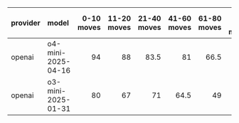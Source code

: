 | provider   | model              |   0-10 moves |   11-20 moves |   21-40 moves |   41-60 moves |   61-80 moves |   81-100 moves |
|:-----------|:-------------------|-------------:|--------------:|--------------:|--------------:|--------------:|---------------:|
| openai     | o4-mini-2025-04-16 |           94 |            88 |          83.5 |          81   |          66.5 |             65 |
| openai     | o3-mini-2025-01-31 |           80 |            67 |          71   |          64.5 |          49   |             43 |